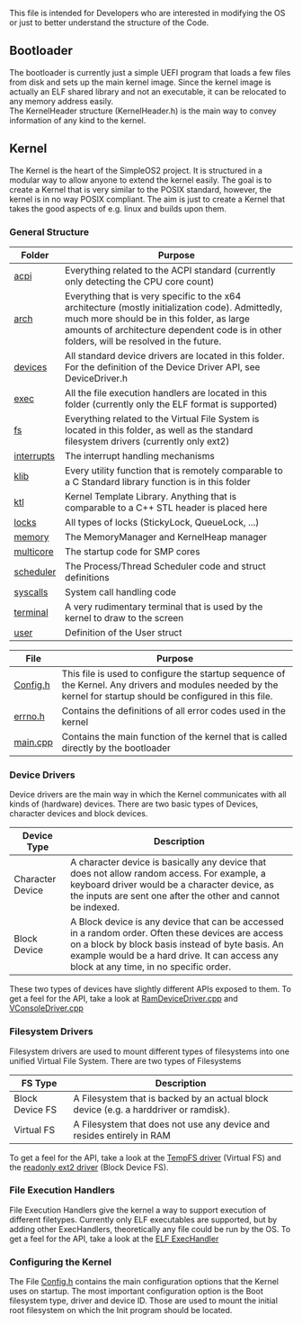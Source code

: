 
This file is intended for Developers who are interested in modifying the OS or just to better understand the structure of the Code.

## Bootloader
The bootloader is currently just a simple UEFI program that loads a few files from disk and sets up the main kernel image. Since the kernel image is actually an ELF shared library and not an executable, it can be relocated to any memory address easily.  
The KernelHeader structure (KernelHeader.h) is the main way to convey information of any kind to the kernel.

## Kernel
The Kernel is the heart of the SimpleOS2 project. It is structured in a modular way to allow anyone to extend the kernel easily.
The goal is to create a Kernel that is very similar to the POSIX standard, however, the kernel is in no way POSIX compliant. The aim is just to create a Kernel that takes the good aspects of e.g. linux and builds upon them.

### General Structure
Folder | Purpose
-------|----------
[acpi](src/Kernel/acpi) | Everything related to the ACPI standard (currently only detecting the CPU core count)
[arch](src/Kernel/arch) | Everything that is very specific to the x64 architecture (mostly initialization code). Admittedly, much more should be in this folder, as large amounts of architecture dependent code is in other folders, will be resolved in the future.
[devices](src/Kernel/devices) | All standard device drivers are located in this folder. For the definition of the Device Driver API, see DeviceDriver.h
[exec](src/Kernel/exec) | All the file execution handlers are located in this folder (currently only the ELF format is supported)
[fs](src/Kernel/fs) | Everything related to the Virtual File System is located in this folder, as well as the standard filesystem drivers (currently only ext2)
[interrupts](src/Kernel/interrupts) | The interrupt handling mechanisms
[klib](src/Kernel/klib) | Every utility function that is remotely comparable to a C Standard library function is in this folder
[ktl](src/Kernel/ktl) | Kernel Template Library. Anything that is comparable to a C++ STL header is placed here
[locks](src/Kernel/locks) | All types of locks (StickyLock, QueueLock, ...)
[memory](src/Kernel/memory) | The MemoryManager and KernelHeap manager
[multicore](src/Kernel/multicore) | The startup code for SMP cores
[scheduler](src/Kernel/scheduler) | The Process/Thread Scheduler code and struct definitions
[syscalls](src/Kernel/syscalls) | System call handling code
[terminal](src/Kernel/terminal) | A very rudimentary terminal that is used by the kernel to draw to the screen
[user](src/Kernel/user) | Definition of the User struct

File | Purpose
-----|----------
[Config.h](src/Kernel/Config.h) | This file is used to configure the startup sequence of the Kernel. Any drivers and modules needed by the kernel for startup should be configured in this file.
[errno.h](src/Kernel/errno.h) | Contains the definitions of all error codes used in the kernel
[main.cpp](src/Kernel/main.cpp) | Contains the main function of the kernel that is called directly by the bootloader

### Device Drivers
Device drivers are the main way in which the Kernel communicates with all kinds of (hardware) devices. There are two basic types of Devices, character devices and block devices.

Device Type | Description
--|--
Character Device | A character device is basically any device that does not allow random access. For example, a keyboard driver would be a character device, as the inputs are sent one after the other and cannot be indexed.
Block Device | A Block device is any device that can be accessed in a random order. Often these devices are access on a block by block basis instead of byte basis. An example would be a hard drive. It can access any block at any time, in no specific order.

These two types of devices have slightly different APIs exposed to them. To get a feel for the API, take a look at [RamDeviceDriver.cpp](src/Kernel/devices/RamDeviceDriver.cpp) and [VConsoleDriver.cpp](src/Kernel/devices/VConsoleDriver.cpp)

### Filesystem Drivers
Filesystem drivers are used to mount different types of filesystems into one unified Virtual File System. There are two types of Filesystems

FS Type | Description
--|--
Block Device FS | A Filesystem that is backed by an actual block device (e.g. a harddriver or ramdisk).
Virtual FS | A Filesystem that does not use any device and resides entirely in RAM

To get a feel for the API, take a look at the [TempFS driver](src/Kernel/fs/TempFS.cpp) (Virtual FS) and the [readonly ext2 driver](src/Kernel/fs/ext/ext2.cpp) (Block Device FS).

### File Execution Handlers
File Execution Handlers give the kernel a way to support execution of different filetypes. Currently only ELF executables are supported, but by adding other ExecHandlers, theoretically any file could be run by the OS.
To get a feel for the API, take a look at the [ELF ExecHandler](src/Kernel/exec/elf/ELF.cpp)

### Configuring the Kernel
The File [Config.h](src/Kernel/Config.h) contains the main configuration options that the Kernel uses on startup. The most important configuration option is the Boot filesystem type, driver and device ID. Those are used to mount the initial root filesystem on which the Init program should be located.
